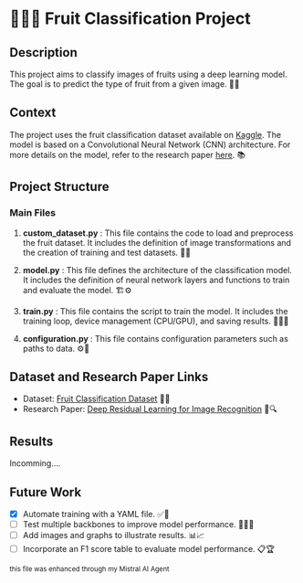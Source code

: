 # 🍎🍌🍊 Fruit Classification Project

## Description
This project aims to classify images of fruits using a deep learning model. The goal is to predict the type of fruit from a given image. 🍓🍍

## Context
The project uses the fruit classification dataset available on [Kaggle](https://www.kaggle.com/datasets/icebearogo/fruit-classification-dataset). The model is based on a Convolutional Neural Network (CNN) architecture. For more details on the model, refer to the research paper [here](https://arxiv.org/abs/1512.03385). 📚

## Project Structure

### Main Files

1. **custom_dataset.py** : This file contains the code to load and preprocess the fruit dataset. It includes the definition of image transformations and the creation of training and test datasets. 📂🔄

2. **model.py** : This file defines the architecture of the classification model. It includes the definition of neural network layers and functions to train and evaluate the model. 🏗️⚙️

3. **train.py** : This file contains the script to train the model. It includes the training loop, device management (CPU/GPU), and saving results. 🏋️‍♂️💾

4. **configuration.py** : This file contains configuration parameters such as paths to data. ⚙️📝


## Dataset and Research Paper Links

- Dataset: [Fruit Classification Dataset](https://www.kaggle.com/datasets/icebearogo/fruit-classification-dataset) 📂🍎
- Research Paper: [Deep Residual Learning for Image Recognition](https://arxiv.org/abs/1512.03385) 📄🔍

## Results

Incomming....


## Future Work

- [x] Automate training with a YAML file. ✅📄
- [ ] Test multiple backbones to improve model performance. 🏋️‍♂️🔁
- [ ] Add images and graphs to illustrate results. 📊📈
- [ ] Incorporate an F1 score table to evaluate model performance. 📋🏆

<small>this file was enhanced through my Mistral AI Agent</small>
